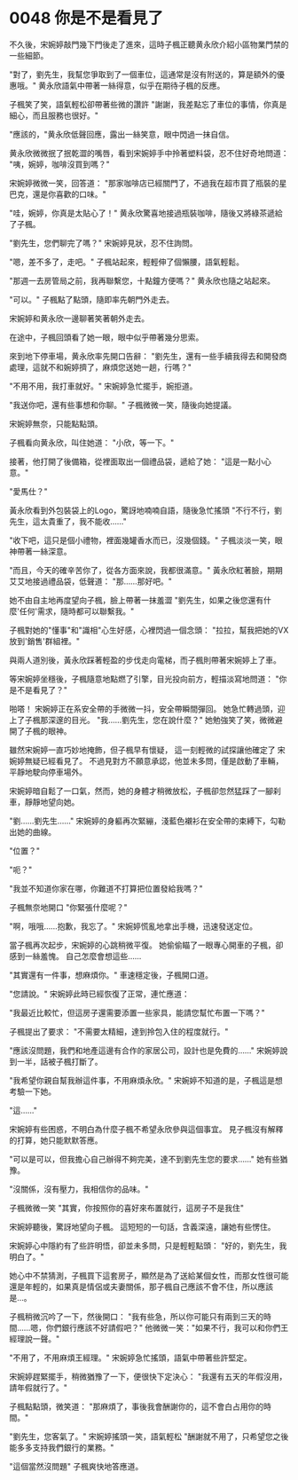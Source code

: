 # 0048 你是不是看見了

不久後，宋婉婷敲門幾下門後走了進來，這時子楓正聽黄永欣介紹小區物業門禁的一些細節。

"對了，劉先生，我幫您爭取到了一個車位，這通常是沒有附送的，算是額外的優惠哦。"
黄永欣語氣中帶著一絲得意，似乎在期待子楓的反應。

子楓笑了笑，語氣輕松卻帶著些微的讚許
"謝謝，我差點忘了車位的事情，你真是細心，而且服務也很好。"

"應該的，"黄永欣低聲回應，露出一絲笑意，眼中閃過一抹自信。

黄永欣微微抿了抿乾澀的嘴唇，看到宋婉婷手中拎著塑料袋，忍不住好奇地問道：
"咦，婉婷，咖啡沒買到嗎？"

宋婉婷微微一笑，回答道：
"那家咖啡店已經關門了，不過我在超市買了瓶裝的星巴克，還是你喜歡的口味。"

"哇，婉婷，你真是太貼心了！"
黄永欣驚喜地接過瓶裝咖啡，隨後又將綠茶遞給了子楓。

"劉先生，您們聊完了嗎？"
宋婉婷見狀，忍不住詢問。

"嗯，差不多了，走吧。"
子楓站起來，輕輕伸了個懶腰，語氣輕鬆。

"那週一去房管局之前，我再聯繫您，十點鐘方便嗎？"
黄永欣也隨之站起來。

"可以。"
子楓點了點頭，隨即率先朝門外走去。

宋婉婷和黄永欣一邊聊著笑著朝外走去。

在途中，子楓回頭看了她一眼，眼中似乎帶著幾分思索。

來到地下停車場，黄永欣率先開口告辭：
"劉先生，還有一些手續我得去和開發商處理，這就不和婉婷擠了，麻煩您送她一趟，行嗎？"

"不用不用，我打車就好。"
宋婉婷急忙擺手，婉拒道。

"我送你吧，還有些事想和你聊。"
子楓微微一笑，隨後向她提議。

宋婉婷無奈，只能點點頭。

子楓看向黄永欣，叫住她道：
"小欣，等一下。"

接著，他打開了後備箱，從裡面取出一個禮品袋，遞給了她：
"這是一點小心意。"

"愛馬仕？"

黃永欣看到外包裝袋上的Logo，驚訝地喃喃自語，隨後急忙搖頭
"不行不行，劉先生，這太貴重了，我不能收……"

"收下吧，這只是個小禮物，裡面幾罐香水而已，沒幾個錢。"
子楓淡淡一笑，眼神帶著一絲深意。

"而且，今天的確辛苦你了，從各方面來說，我都很滿意。"
黃永欣紅著臉，期期艾艾地接過禮品袋，低聲道：
"那……那好吧。"

她不由自主地再度望向子楓，臉上帶著一抹羞澀
"劉先生，如果之後您還有什麼'任何'需求，隨時都可以聯繫我。"

子楓對她的"懂事"和"識相"心生好感，心裡閃過一個念頭：
"拉拉，幫我把她的VX放到'銷售'群組裡。"

與兩人道別後，黃永欣踩著輕盈的步伐走向電梯，而子楓則帶著宋婉婷上了車。

等宋婉婷坐穩後，子楓隨意地點燃了引擎，目光投向前方，輕描淡寫地問道：
"你是不是看見了？"

啪嗒！
宋婉婷正在系安全帶的手微微一抖，安全帶瞬間彈回。
她急忙轉過頭，迎上了子楓那深邃的目光。
"我……劉先生，您在說什麼？"
她勉強笑了笑，微微避開了子楓的眼神。

雖然宋婉婷一直巧妙地掩飾，但子楓早有懷疑，
這一刻輕微的試探讓他確定了
宋婉婷無疑已經看見了。
不過見對方不願意承認，他並未多問，僅是啟動了車輛，
平靜地駛向停車場外。

宋婉婷暗自鬆了一口氣，然而，她的身體才稍微放松，子楓卻忽然猛踩了一腳刹車，靜靜地望向她。

"劉……劉先生……"
宋婉婷的身軀再次緊繃，淺藍色襯衫在安全帶的束縛下，勾勒出她的曲線。

"位置？"

"呃？"

"我並不知道你家在哪，你難道不打算把位置發給我嗎？"

子楓無奈地開口
"你緊張什麼呢？"

"啊，哦哦……抱歉，我忘了。"
宋婉婷慌亂地拿出手機，迅速發送定位。

當子楓再次起步，宋婉婷的心跳稍微平復。
她偷偷瞄了一眼專心開車的子楓，卻感到一絲羞愧。
自己怎麼會想這些……

"其實還有一件事，想麻煩你。"
車速穩定後，子楓開口道。

"您請說。"
宋婉婷此時已經恢復了正常，連忙應道：

"我最近比較忙，但這房子還需要添置一些家具，能請您幫忙布置一下嗎？"

子楓提出了要求：
"不需要太精細，達到拎包入住的程度就行。"

"應該沒問題，我們和地產這邊有合作的家居公司，設計也是免費的……"
宋婉婷說到一半，話被子楓打斷了。

"我希望你親自幫我辦這件事，不用麻煩永欣。"
宋婉婷不知道的是，子楓這是想考驗一下她。

"這……"

宋婉婷有些困惑，不明白為什麼子楓不希望永欣參與這個事宜。
見子楓沒有解釋的打算，她只能默默答應。

"可以是可以，但我擔心自己辦得不夠完美，達不到劉先生您的要求……"
她有些猶豫。

"沒關係，沒有壓力，我相信你的品味。"

子楓微微一笑
"其實，你按照你的喜好來布置就行，這房子不是我住"

宋婉婷聽後，驚訝地望向子楓。
這短短的一句話，含義深遠，讓她有些愣住。

宋婉婷心中隱約有了些許明悟，卻並未多問，只是輕輕點頭：
"好的，劉先生，我明白了。"

她心中不禁猜測，子楓買下這套房子，顯然是為了送給某個女性，而那女性很可能還是年輕的，如果真是情侶或夫妻關係，那子楓自己應該不會不住，所以應該是...。

子楓稍微沉吟了一下，然後開口：
"我有些急，所以你可能只有兩到三天的時間……嗯，你們銀行應該不好請假吧？"
他微微一笑："如果不行，我可以和你們王經理說一聲。"

"不用了，不用麻煩王經理。"
宋婉婷急忙搖頭，語氣中帶著些許堅定。

宋婉婷趕緊擺手，稍微猶豫了一下，便很快下定決心：
"我還有五天的年假沒用，請年假就行了。"

子楓點點頭，微笑道：
"那麻煩了，事後我會酬謝你的，這不會白占用你的時間。"

"劉先生，您客氣了。"
宋婉婷搖頭一笑，語氣輕松
"酬謝就不用了，只希望您之後能多多支持我們銀行的業務。"

"這個當然沒問題"
子楓爽快地答應道。